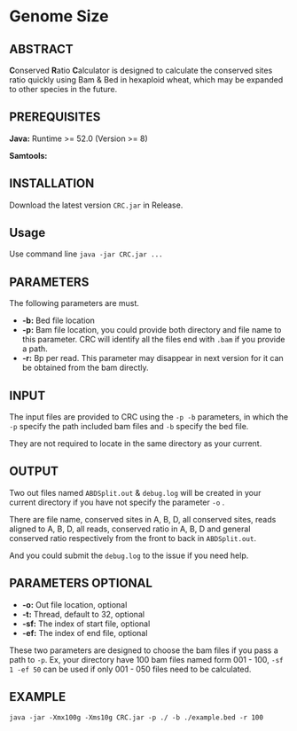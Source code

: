 # Genome Size

## ABSTRACT

**C**onserved **R**atio **C**alculator is designed to calculate the conserved sites ratio quickly using Bam & Bed in hexaploid wheat, which may be expanded to other species in the future.



## PREREQUISITES

**Java:**  Runtime >= 52.0 (Version >= 8)

**Samtools:**



## INSTALLATION

Download the latest version `CRC.jar`  in Release.



## Usage

Use command line `java -jar CRC.jar ...`



## PARAMETERS

The following parameters are must.

- **-b:** Bed file location
- **-p:** Bam file location, you could provide both directory and file name to this parameter. CRC will identify all the files end with `.bam` if you provide a path.
- **-r:** Bp per read. This parameter may disappear in next version for it can be obtained from the bam directly.



## INPUT

The input files are provided to CRC using the `-p -b` parameters, in which the `-p` specify the path included bam files and `-b` specify the bed file.

They are not required to locate in the same directory as your current.



## OUTPUT

Two out files named `ABDSplit.out` & `debug.log` will be created in your current directory if you have not specify the parameter `-o` .

There are file name, conserved sites in A, B, D, all conserved sites, reads aligned to A, B, D, all reads, conserved ratio in A, B, D and general conserved ratio respectively from the front to back in `ABDSplit.out`.

And you could submit the `debug.log` to the issue if you need help.



## PARAMETERS OPTIONAL

- **-o:** Out file location, optional
- **-t:** Thread, default to 32, optional
- **-sf:** The index of start file, optional
- **-ef:** The index of end file, optional

These two parameters are designed to choose the bam files if you pass a path to `-p`. Ex, your directory have 100 bam files named form 001 - 100, `-sf 1 -ef 50` can be used if only 001 - 050 files need to be calculated.



## EXAMPLE

```shell
java -jar -Xmx100g -Xms10g CRC.jar -p ./ -b ./example.bed -r 100
```
